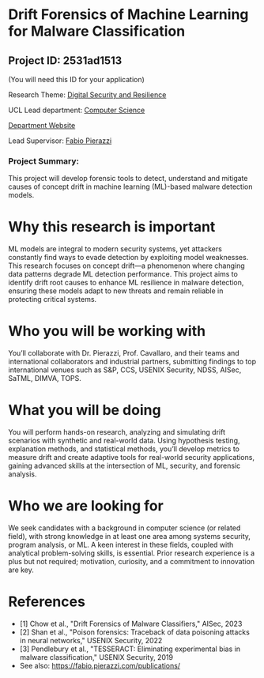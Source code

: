 # Drift Forensics of Machine Learning for Malware Classification

## Project ID: **2531ad1513**
(You will need this ID for your application)

Research Theme: [Digital Security and Resilience](../themes/digital-security-and-resilience.md)

UCL Lead department: [Computer Science](../departments/computer-science.md)

[Department Website](https://www.ucl.ac.uk/computer-science)

Lead Supervisor: [Fabio Pierazzi](https://profiles.ucl.ac.uk/)

### Project Summary:

This project will develop forensic tools to detect, understand and mitigate causes of concept drift in machine learning (ML)-based malware detection models. 

# Why this research is important

ML  models are integral to modern security systems, yet attackers constantly find ways to evade detection by exploiting model weaknesses. This research focuses on concept drift—a phenomenon where changing data patterns degrade ML detection performance. This project aims to identify drift root causes to enhance ML resilience in malware detection, ensuring these models adapt to new threats and remain reliable in protecting critical systems.

# Who you will be working with

You’ll collaborate with Dr. Pierazzi, Prof. Cavallaro, and their teams and international collaborators and industrial partners, submitting findings to top international venues such as S&P, CCS, USENIX Security, NDSS, AISec, SaTML, DIMVA, TOPS.

# What you will be doing

You will perform hands-on research, analyzing and simulating drift scenarios with synthetic and real-world data. Using hypothesis testing, explanation methods, and statistical methods, you’ll develop metrics to measure drift and create adaptive tools for real-world security applications, gaining advanced skills at the intersection of ML, security, and forensic analysis.

# Who we are looking for

We seek candidates with a background in computer science (or related field), with strong knowledge in at least one area among systems security, program analysis, or ML. A keen interest in these fields, coupled with analytical problem-solving skills, is essential. Prior research experience is a plus but not required; motivation, curiosity, and a commitment to innovation are key.

# References

* [1] Chow et al., "Drift Forensics of Malware Classifiers," AISec, 2023
* [2] Shan et al., "Poison forensics: Traceback of data poisoning attacks in neural networks," USENIX Security, 2022
* [3] Pendlebury et al., "TESSERACT: Eliminating experimental bias in malware classification," USENIX Security, 2019
* See also: https://fabio.pierazzi.com/publications/
